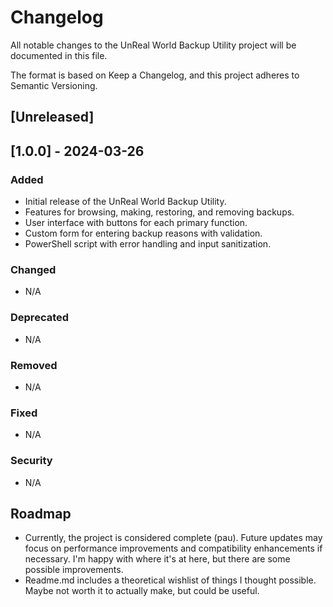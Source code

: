 # Changelog

All notable changes to the UnReal World Backup Utility project will be documented in this file.

The format is based on Keep a Changelog,
and this project adheres to Semantic Versioning.

## [Unreleased]

## [1.0.0] - 2024-03-26
### Added
- Initial release of the UnReal World Backup Utility.
- Features for browsing, making, restoring, and removing backups.
- User interface with buttons for each primary function.
- Custom form for entering backup reasons with validation.
- PowerShell script with error handling and input sanitization.

### Changed
- N/A

### Deprecated
- N/A

### Removed
- N/A

### Fixed
- N/A

### Security
- N/A

## Roadmap
- Currently, the project is considered complete (pau). Future updates may focus on performance improvements and compatibility enhancements if necessary. I'm happy with where it's at here, but there are some possible improvements.
- Readme.md includes a theoretical wishlist of things I thought possible. Maybe not worth it to actually make, but could be useful.
